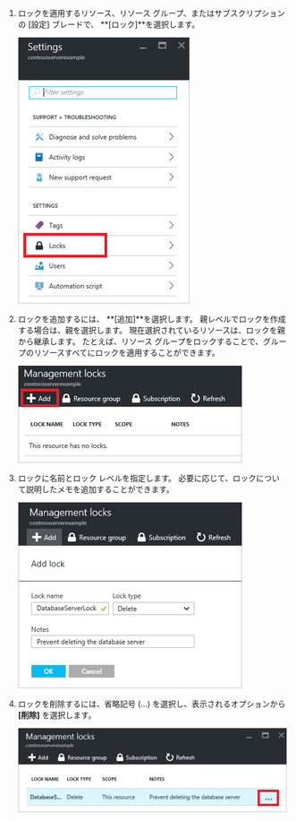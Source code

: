 1. ロックを適用するリソース、リソース グループ、またはサブスクリプションの [設定] ブレードで、 **[ロック]**を選択します。
   
      ![ロックを選択する](./media/resource-manager-lock-resources/select-lock.png)
2. ロックを追加するには、 **[追加]**を選択します。 親レベルでロックを作成する場合は、親を選択します。 現在選択されているリソースは、ロックを親から継承します。 たとえば、リソース グループをロックすることで、グループのリソースすべてにロックを適用することができます。
   
      ![ロックを追加する](./media/resource-manager-lock-resources/add-lock.png) 
3. ロックに名前とロック レベルを指定します。 必要に応じて、ロックについて説明したメモを追加することができます。
   
      ![ロックを設定する](./media/resource-manager-lock-resources/set-lock.png) 
4. ロックを削除するには、省略記号 (...) を選択し、表示されるオプションから **[削除]** を選択します。
   
      ![ロックを削除する](./media/resource-manager-lock-resources/delete-lock.png) 


